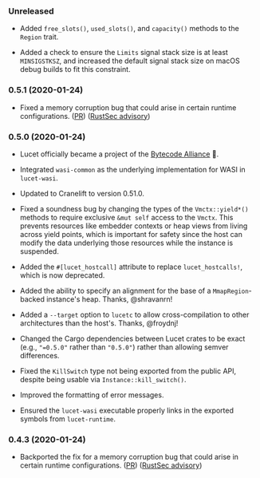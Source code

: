 ### Unreleased

- Added `free_slots()`, `used_slots()`, and `capacity()` methods to the `Region` trait.

- Added a check to ensure the `Limits` signal stack size is at least `MINSIGSTKSZ`, and increased
  the default signal stack size on macOS debug builds to fit this constraint.

### 0.5.1 (2020-01-24)

- Fixed a memory corruption bug that could arise in certain runtime
  configurations. ([PR](https://github.com/bytecodealliance/lucet/pull/401)) ([RustSec
  advisory](https://rustsec.org/advisories/RUSTSEC-2020-0004.html))

### 0.5.0 (2020-01-24)

- Lucet officially became a project of the [Bytecode Alliance](https://bytecodealliance.org/) 🎉.

- Integrated `wasi-common` as the underlying implementation for WASI in `lucet-wasi`.

- Updated to Cranelift to version 0.51.0.

- Fixed a soundness bug by changing the types of the `Vmctx::yield*()` methods to require exclusive
  `&mut self` access to the `Vmctx`. This prevents resources like embedder contexts or heap views
  from living across yield points, which is important for safety since the host can modify the data
  underlying those resources while the instance is suspended.

- Added the `#[lucet_hostcall]` attribute to replace `lucet_hostcalls!`, which is now deprecated.

- Added the ability to specify an alignment for the base of a `MmapRegion`-backed instance's
  heap. Thanks, @shravanrn!

- Added a `--target` option to `lucetc` to allow cross-compilation to other architectures than the
  host's. Thanks, @froydnj!

- Changed the Cargo dependencies between Lucet crates to be exact (e.g., `"=0.5.0"` rather than
  `"0.5.0"`) rather than allowing semver differences.

- Fixed the `KillSwitch` type not being exported from the public API, despite being usable via
  `Instance::kill_switch()`.

- Improved the formatting of error messages.

- Ensured the `lucet-wasi` executable properly links in the exported symbols from `lucet-runtime`.

### 0.4.3 (2020-01-24)

- Backported the fix for a memory corruption bug that could arise in certain runtime
  configurations. ([PR](https://github.com/bytecodealliance/lucet/pull/401)) ([RustSec
  advisory](https://rustsec.org/advisories/RUSTSEC-2020-0004.html))
